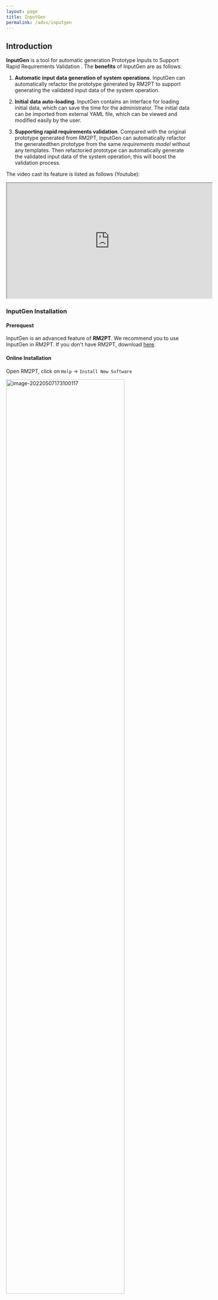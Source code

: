 ```yaml
---
layout: page
title: InputGen
permalink: /advs/inputgen
---
```


## Introduction

**InputGen** is a tool for automatic generation Prototype Inputs to Support Rapid Requirements Validation
. The **benefits** of InputGen are as follows:

1. **Automatic input data generation of system operations**. InputGen can automatically refactor the prototype generated by RM2PT to support generating the validated input data of the system operation.

2. **Initial data auto-loading**. InputGen contains an interface for loading initial data, which can save the time for the administrator. The initial data can be imported from external YAML file, which can be viewed and modified easily by the user.

3. **Supporting rapid requirements validation**. Compared with the original prototype generated from RM2PT, InputGen can automatically refactor the generatedthen prototype from the same *requirements model* without any templates. Then refactoried prototype can automatically generate the validated input data of the system operation, this will boost the validation process.

The video cast its feature is listed as follows (Youtube):
<iframe class="uk-width-1-3@m" width="560" height="315" src="https://www.youtube.com/embed/lgsF8Z2XjDU" frameborder="1" allow="accelerometer; autoplay; encrypted-media; gyroscope; picture-in-picture" allowfullscreen>InputGen Youtube Video</iframe>


### InputGen Installation

#### Prerequest

InputGen is an advanced feature of **RM2PT**. We recommend you to use InputGen in RM2PT. If you don't have RM2PT, download [here](https://rm2pt.com/downloads/).

#### Online Installation

Open RM2PT, click on `Help` -> `Install New Software`

<img src="../../imgs/InputGen/image-20220507173100117.png" alt="image-20220507173100117" width="80%" height="80%" />

Type http://rm2pt.com/InputGen-UpdateSite in the Work with field, select RM2Doc and click Next.

<img src="../../imgs/InputGen/1online.png" alt="image-20220507173453144" width="80%" height="80%" />

### Offline Installation

**If the update site does not work**, you can choose to install it offline. Click [here](https://github.com/RM2PT/InputGen-UpdateSite/releases/download/v1.0.0/com.rm2pt.generator.inputgen.updatesite-1.0.0-SNAPSHOT.zip) to download InputGen. Follow the steps below to install.

<img src="../../imgs/InputGen/2offline.png" alt="2offline" width="70%" height="70%" />

<img src="../../imgs/InputGen/3load.png" alt="3load" width="70%" height="70%" />

<img src="../../imgs/InputGen/4add.png" alt="4add" width="70%" height="70%" />

<img src="../../imgs/InputGen/5next.png" alt="5next" width="70%" height="70%" />


<img src="../../imgs/InputGen/6installanyway.png" alt="6installanyway" width="70%" height="70%" />


## InputGen Tutorial

### Prerequest

In order to generate the prototype inputs, you need a requirement model, the **RM2PT project**. For creating or importing a RM2PT project，you can see the tutorial [here](https://rm2pt.com/tutorial/user/create_new_project). We recommend importing RM2PT projects from Git, which is avaliable at [CaseStudies](https://github.com/RM2PT/CaseStudies). The tutorial is [here](https://rm2pt.com/tutorial/user/import_rm2pt_project).


### Input of InputGen — Requirements Model

<img src="../../imgs/InputGen/rm.png" alt="rm" width="80%" height="80%" />

The input to InputGen is a UML requirements model with OCL constraints. The model includes: a conceptual class diagram, a use case diagram, system sequence diagrams, contracts of and system operations.

- **A conceptual class diagram:** A conceptual class diagram is a concept-relation model, which illustrates abstract and meaningful concepts and their relations in the problem domain, in which the concepts are specified as classes, the relations of the concepts are specified as the associations between the classes, and the properties of the concepts are specified as the attributes of the classes.

- **A use case diagram:** A use case diagram captures domain processes as use cases in terms of interactions between the system and its users. It contains a set of use cases for a system, actors represented a type of users of the system or external systems that the system interacts with, the relations between the actors and these use cases, and relations among use cases.

- **System sequence diagrams:** A system sequence diagram describes a particular domain process of a use case. It contains the actors that interact with the system, the system and the system events that the actors generate, their order, and inter-system events. Compared with the sequence diagram in design models, a system sequence diagram treats all systems as a black box and contains system events across the system boundary between actors and systems without object lifelines and internal interactions between objects.
- **Contracts of system operations:** The contract of a system operation specifies the conditions that the state of the system is assumed to satisfy before the execution of the system operation, called the pre-condition and the conditions that the system state is required to satisfy after the execution (if it terminated), called the post-condition of the system operation. Typically, the pre-condition specifies the properties of the system state that need to be checked when system operation is to be executed, and the postcondition defines the possible changes that the execution of the system operation is to realize.


### 1) Generate a prototype from the requirement model
After you import a requirements model, first, we use the RM2PT to generate a prototype from the requirements model by right click on `cocome.remodel` -> `RM2PT`-> `OO Prototype`-> ` Generate Desktop Prototype`

<img src="../../imgs/InputGen/10generateprototype.png" alt="10generateprototype" width="70%" height="70%" />

### 2) Run the InputGen tool to refactor the prototype
after you generate a prototype, we use the InputGen to refactor the prototype from the requirements model by right click on `cocome.remodel` -> `RM2PT-dev`-> `InputGen`, and update the project.

<img src="../../imgs/InputGen/9refactor.png" alt="9refactor" width="70%" height="70%" />

### 3) The third step is to run the refactored prototype
Run the refactored prototype to validate the requirements by right click on `COCOMEPrototype` -> `pom.xml`-> `run`-> `maven build`
.
<img src="../../imgs/InputGen/8runprototype.png" alt="8runprototype" width="70%" height="70%" />

### 4) Importing the initial data
Before using the prototype to validate the requirements, we can use the Load File button to automatically load the initial data through the external interface, without manually adding it after modeling the administrator. We provide an external CoCoME yaml file, you can click [here](https://github.com/RM2PT/InputGen-UpdateSite/releases/download/v1.0.0/test.yaml) to download.

<img src="../../imgs/InputGen/11loadfile.png" alt="11loadfile" width="70%" height="70%" />

### 5) You can use the refactored prototype to validate the requirements.


### The Output of InputGen

After automatically refactoring and enhancing the generated prototype by the tool InputGen, the enhanced prototype contains two advantages as follows:

- **Automatic input data generation of system operations**. The enhanced prototype can automatically generate a validated input data of the system operations for requirement validation. In the system operation input panel, two buttons and a text box click event are added. 

- **Initial data auto-loading**. Int the system state panel, you can use the Load File button to automatically load the initial data through the external interface, without manually adding it after modeling the administrator.


### For example
 In the system operation enterItem, you can choose to click the LoadFromState button to generate input data, if you think that the input data does not meet your requirements, you can also click the input box to choose other candidates. Moreover, you can click the InputReset button to reset all inputs and manually input them by yourself.

The image below shows a part of CoCoME's automatic input data generation of the system operation enterItem. For more details, please see [CaseStudies](https://github.com/RM2PT/CaseStudies).

<img src="../../imgs/InputGen/7enterItem.png" alt="7enterItem" width="70%" height="70%" />
